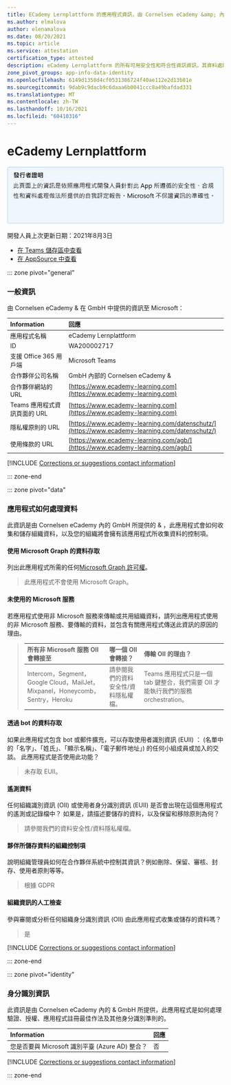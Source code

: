 ```yaml
---
title: ECademy Lernplattform 的應用程式資訊，由 Cornelsen eCademy &amp; 內部 GmbH
ms.author: elmalova
author: elenamalova
ms.date: 08/20/2021
ms.topic: article
ms.service: attestation
certification_type: attested
description: eCademy Lernplattform 的所有可用安全性和符合性資訊資訊，其資料處理原則，其 Microsoft Cloud App Security 應用程式目錄資訊，以及 CSA 星型登錄中的安全性/符合性資訊。
zone_pivot_groups: app-info-data-identity
ms.openlocfilehash: 6149d1358d4cf0531386724f40ae112e2d13b81e
ms.sourcegitcommit: 9dab9c9dacb9c6daaa6b0041ccc8a49bafdad331
ms.translationtype: MT
ms.contentlocale: zh-TW
ms.lasthandoff: 10/16/2021
ms.locfileid: "60410316"
---
```

# <a name="ecademy-lernplattform"></a>eCademy Lernplattform

<p></p>
<img alt="Publisher Attestation: The information on this page is based on a self-assessment report provided by the app developer on the security, compliance, and data handling practices followed by this app. Microsoft makes no guarantees regarding the accuracy of the information." src="../media/attested.png" width="650" />
<p>開發人員上次更新日期：2021年8月3日</p>

* <a href="https://teams.microsoft.com/l/app/8b1066b0-59c2-4a7b-8ac6-f43edcfe5eef" target="_blank">在 Teams 儲存區中查看</a>
* <a href="https://appsource.microsoft.com/product/office/WA200002717" target="_blank">在 AppSource 中查看</a>

::: zone pivot="general"

### <a name="general-information"></a>一般資訊

由 Cornelsen eCademy &amp; 在 GmbH 中提供的資訊至 Microsoft：

| **Information** | **回應** |
|:----------------|:-------------|
| 應用程式名稱 | eCademy Lernplattform |
| ID | WA200002717 |
| 支援 Office 365 用戶端 | Microsoft Teams |
| 合作夥伴公司名稱 | GmbH 內部的 Cornelsen eCademy &amp; |
| 合作夥伴網站的 URL | [https://www.ecademy-learning.com](https://www.ecademy-learning.com) |
| Teams 應用程式資訊頁面的 URL | [https://www.ecademy-learning.com](https://www.ecademy-learning.com) |
| 隱私權原則的 URL | [https://www.ecademy-learning.com/datenschutz/](https://www.ecademy-learning.com/datenschutz/) |
| 使用條款的 URL | [https://www.ecademy-learning.com/agb/](https://www.ecademy-learning.com/agb/) |

 [!INCLUDE [Corrections or suggestions contact information](../includes/corrections-or-suggestions.md)]

::: zone-end

::: zone pivot="data"

### <a name="how-the-app-handles-data"></a>應用程式如何處理資料

此資訊是由 Cornelsen eCademy 內的 GmbH 所提供的 &amp; ，此應用程式會如何收集和儲存組織資料，以及您的組織將會擁有該應用程式所收集資料的控制項。

#### <a name="data-access-using-microsoft-graph"></a>使用 Microsoft Graph 的資料存取

列出此應用程式所需的任何[Microsoft Graph 許可權](https://docs.microsoft.com/graph/permissions-reference)。

>此應用程式不會使用 Microsoft Graph。


#### <a name="non-microsoft-services-used"></a>未使用的 Microsoft 服務

若應用程式使用非 Microsoft 服務來傳輸或共用組織資料，請列出應用程式使用的非 Microsoft 服務、要傳輸的資料，並包含有關應用程式傳送此資訊的原因的理由。

>| **所有非 Microsoft 服務 OII 會轉接至** |  **哪一個 OII 會轉接？** | **傳輸 OII 的理由？** |
>|:-----------------------------------------------------|:------------------------------|:----------------------------------------|
>| Intercom，Segment，Google Cloud，MailJet，Mixpanel，Honeycomb，Sentry，Heroku | 請參閱我們的資料安全性/資料隱私權檔。 | Teams 應用程式只是一個 tab 鍵整合，我們需要 OII 才能執行我們的服務 orchestration。 |

#### <a name="data-access-via-bots"></a>透過 bot 的資料存取

如果此應用程式包含 bot 或郵件擴充，可以存取使用者識別資訊 (EUII) ： (名單中的「名字」、「姓氏」、「顯示名稱」、「電子郵件地址」) 的任何小組成員或加入的交談。 此應用程式是否使用此功能？

>未存取 EUII。


#### <a name="telemetry-data"></a>遙測資料

任何組織識別資訊 (OII) 或使用者身分識別資訊 (EUII) 是否會出現在這個應用程式的遙測或記錄檔中？ 如果是，請描述要儲存的資料，以及保留和移除原則為何？

>請參閱我們的資料安全性/資料隱私權檔。

#### <a name="organizational-controls-for-data-stored-by-partner"></a>夥伴所儲存資料的組織控制項

說明組織管理員如何在合作夥伴系統中控制其資訊？例如刪除、保留、審核、封存、使用者原則等等。

>根據 GDPR

#### <a name="human-review-of-organizational-information"></a>組織資訊的人工檢查

參與審閱或分析任何組織身分識別資訊 (OII) 由此應用程式收集或儲存的資料嗎？

>是

[!INCLUDE [Corrections or suggestions contact information](../includes/corrections-or-suggestions.md)]

::: zone-end


::: zone pivot="identity"

### <a name="identity-information"></a>身分識別資訊

此資訊是由 Cornelsen eCademy 內的 &amp; GmbH 所提供，此應用程式是如何處理驗證、授權、應用程式註冊最佳作法及其他身分識別準則的。

| **Information** | **回應** |
|:----------------|:-------------|
| 您是否要與 Microsoft 識別平臺 (Azure AD) 整合？  | 否 |

[!INCLUDE [Corrections or suggestions contact information](../includes/corrections-or-suggestions.md)]

::: zone-end

